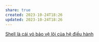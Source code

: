 ```yaml
---
share: true
created: 2023-10-24T18:26
updated: 2023-10-24T18:26
---
```

[Shell là cái vỏ bảo vệ lõi của hệ điều hành](./Shell%20l%C3%A0%20c%C3%A1i%20v%E1%BB%8F%20b%E1%BA%A3o%20v%E1%BB%87%20l%C3%B5i%20c%E1%BB%A7a%20h%E1%BB%87%20%C4%91i%E1%BB%81u%20h%C3%A0nh.md#)
